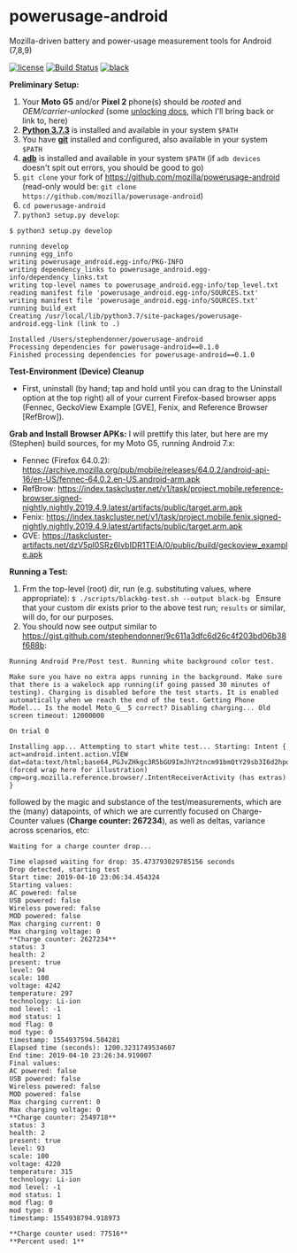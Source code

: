 # powerusage-android
Mozilla-driven battery and power-usage measurement tools for Android (7,8,9)


[![license](https://img.shields.io/badge/license-MPL%202.0-blue.svg)](https://github.com/mozilla/powerusage-android/blob/master/LICENSE.txt)
[![Build Status](https://travis-ci.org/mozilla/powerusage-android.svg?branch=master)](https://travis-ci.org/mozilla/powerusage-android)
[![black](https://img.shields.io/badge/code%20style-black-000000.svg)](https://github.com/ambv/black)

**Preliminary Setup:**
1. Your **Moto G5** and/or **Pixel 2** phone(s) should be *rooted* and *OEM/carrier-unlocked* (some [unlocking docs](https://docs.google.com/document/d/1XQLtvVM2U3h1jzzzpcGEDVOp4jMECsgLYJkhCfAwAnc/edit), which I'll bring back or link to, here)
2. [**Python 3.7.3**](https://www.python.org/downloads/release/python-373/) is installed and available in your system ```$PATH```
3. You have [**git**](https://git-scm.com/book/en/v2/Getting-Started-Installing-Git) installed and configured, also available in your system ```$PATH```
4. [**adb**](https://www.xda-developers.com/quickly-install-adb/) is installed and available in your system ```$PATH``` (if ```adb devices``` doesn't spit out errors, you should be good to go)
5. ```git clone``` your fork of https://github.com/mozilla/powerusage-android (read-only would be: ```git clone https://github.com/mozilla/powerusage-android```)
6. ```cd powerusage-android```
7. ```python3 setup.py develop```:
```
$ python3 setup.py develop
```
```
running develop
running egg_info
writing powerusage_android.egg-info/PKG-INFO
writing dependency_links to powerusage_android.egg-info/dependency_links.txt
writing top-level names to powerusage_android.egg-info/top_level.txt
reading manifest file 'powerusage_android.egg-info/SOURCES.txt'
writing manifest file 'powerusage_android.egg-info/SOURCES.txt'
running build_ext
Creating /usr/local/lib/python3.7/site-packages/powerusage-android.egg-link (link to .)

Installed /Users/stephendonner/powerusage-android
Processing dependencies for powerusage-android==0.1.0
Finished processing dependencies for powerusage-android==0.1.0
```

**Test-Environment (Device) Cleanup**
* First, uninstall (by hand; tap and hold until you can drag to the Uninstall option at the top right) all of your current Firefox-based browser apps (Fennec, GeckoView Example [GVE], Fenix, and Reference Browser [RefBrow]).

**Grab and Install Browser APKs:**
I will prettify this later, but here are my (Stephen) build sources, for my Moto G5, running Android 7.x:
* Fennec (Firefox 64.0.2): https://archive.mozilla.org/pub/mobile/releases/64.0.2/android-api-16/en-US/fennec-64.0.2.en-US.android-arm.apk
* RefBrow: https://index.taskcluster.net/v1/task/project.mobile.reference-browser.signed-nightly.nightly.2019.4.9.latest/artifacts/public/target.arm.apk
* Fenix: https://index.taskcluster.net/v1/task/project.mobile.fenix.signed-nightly.nightly.2019.4.9.latest/artifacts/public/target.arm.apk
* GVE: https://taskcluster-artifacts.net/dzV5pl0SRz6IvbIDR1TEIA/0/public/build/geckoview_example.apk




**Running a Test:**
1. Frm the top-level (root) dir, run (e.g. substituting values, where appropriate):
   ```$ ./scripts/blackbg-test.sh --output black-bg ```
    Ensure that your custom dir exists prior to the above test run; ```results``` or similar, will do, for our purposes.
2. You should now see output similar to https://gist.github.com/stephendonner/9c611a3dfc6d26c4f203bd06b38f688b:

```
Running Android Pre/Post test. Running white background color test.

Make sure you have no extra apps running in the background. Make sure that there is a wakelock app running(if going passed 30 minutes of testing). Charging is disabled before the test starts. It is enabled automatically when we reach the end of the test. Getting Phone Model... Is the model Moto_G__5 correct? Disabling charging... Old screen timeout: 12000000

On trial 0

Installing app... Attempting to start white test... Starting: Intent { act=android.intent.action.VIEW dat=data:text/html;base64,PGJvZHkgc3R5bGU9ImJhY2tncm91bmQtY29sb3I6d2hpdGUiPjwvYm9keT4= (forced wrap here for illustration)
cmp=org.mozilla.reference.browser/.IntentReceiverActivity (has extras) }
```

followed by the magic and substance of the test/measurements, which are the (many) datapoints, of which we are currently focused on Charge-Counter values (**Charge counter: 267234**), as well as deltas, variance across scenarios, etc:

```
Waiting for a charge counter drop...

Time elapsed waiting for drop: 35.473793029785156 seconds
Drop detected, starting test
Start time: 2019-04-10 23:06:34.454324
Starting values:
AC powered: false
USB powered: false
Wireless powered: false
MOD powered: false
Max charging current: 0
Max charging voltage: 0
**Charge counter: 2627234**
status: 3
health: 2
present: true
level: 94
scale: 100
voltage: 4242
temperature: 297
technology: Li-ion
mod level: -1
mod status: 1
mod flag: 0
mod type: 0
timestamp: 1554937594.504281
Elapsed time (seconds): 1200.3231749534607
End time: 2019-04-10 23:26:34.919007
Final values:
AC powered: false
USB powered: false
Wireless powered: false
MOD powered: false
Max charging current: 0
Max charging voltage: 0
**Charge counter: 2549718**
status: 3
health: 2
present: true
level: 93
scale: 100
voltage: 4220
temperature: 315
technology: Li-ion
mod level: -1
mod status: 1
mod flag: 0
mod type: 0
timestamp: 1554938794.918973

**Charge counter used: 77516**
**Percent used: 1**
```
